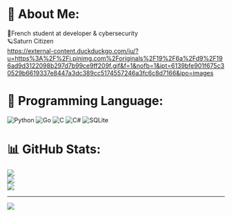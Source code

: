 # 🔎 About Me:
🔭French student at developer & cybersecurity<br>🪐Saturn Citizen <br>
https://external-content.duckduckgo.com/iu/?u=https%3A%2F%2Fi.pinimg.com%2Foriginals%2F19%2F6a%2Fd9%2F196ad9d3122098b297d7b99ce9ff209f.gif&f=1&nofb=1&ipt=6139bfe901f675c30529b6619337e8447a3dc389cc5174557246a3fc6c8d7166&ipo=images

# 🔧 Programming Language:
![Python](https://img.shields.io/badge/python-3670A0?style=for-the-badge&logo=python&logoColor=ffdd54) ![Go](https://img.shields.io/badge/go-%2300ADD8.svg?style=for-the-badge&logo=go&logoColor=white) ![C](https://img.shields.io/badge/c-%2300599C.svg?style=for-the-badge&logo=c&logoColor=white) ![C#](https://img.shields.io/badge/c%23-%23239120.svg?style=for-the-badge&logo=c-sharp&logoColor=white) ![SQLite](https://img.shields.io/badge/sqlite-%2307405e.svg?style=for-the-badge&logo=sqlite&logoColor=white)
# 📊 GitHub Stats:
![](https://github-readme-stats.vercel.app/api?username=gabrielctz&theme=onedark&hide_border=false&include_all_commits=false&count_private=false)<br/>
![](https://github-readme-streak-stats.herokuapp.com/?user=gabrielctz&theme=onedark&hide_border=false)<br/>
![](https://github-readme-stats.vercel.app/api/top-langs/?username=gabrielctz&theme=onedark&hide_border=false&include_all_commits=false&count_private=false&layout=compact)

---
[![](https://visitcount.itsvg.in/api?id=gabrielctz&icon=0&color=0)](https://visitcount.itsvg.in)
